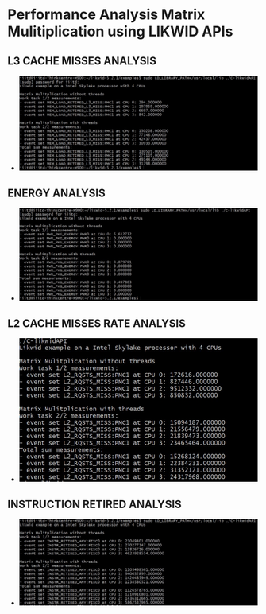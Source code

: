 
# Performance Analysis Matrix Mulitiplication using LIKWID APIs

## L3 CACHE MISSES ANALYSIS

- ![L3cachemiss](../Images/L3miss.jpg)

## ENERGY ANALYSIS
- ![Energy](../Images/ENGY.jpg)

## L2 CACHE MISSES RATE ANALYSIS
- ![L2cache](../Images/L2miss.jpg)

## INSTRUCTION RETIRED ANALYSIS
- ![Instr](../Images/INS-RETIRED.jpg)

